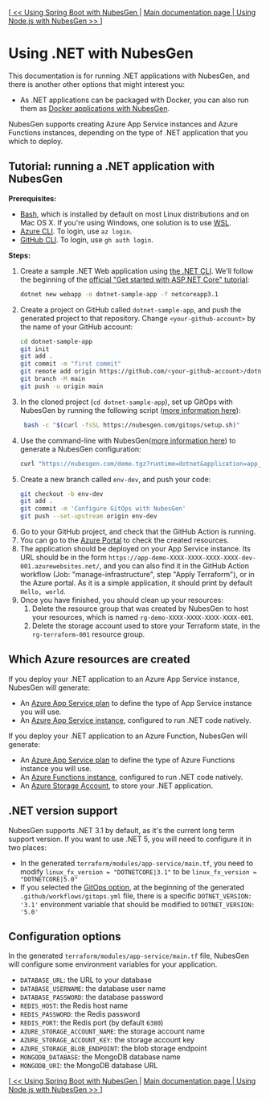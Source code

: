 [[ << Using Spring Boot with NubesGen ](spring-boot.md) | [ Main documentation page ](../README.md) |[ Using Node.js with NubesGen >> ](nodejs.md)]

# Using .NET with NubesGen

This documentation is for running .NET applications with NubesGen, and there is another other options that might interest you:

- As .NET applications can be packaged with Docker, you can also run them as [Docker applications with NubesGen](docker.md).

NubesGen supports creating Azure App Service instances and Azure Functions instances, depending on the type of .NET application that you which to deploy.

## Tutorial: running a .NET application with NubesGen

__Prerequisites:__
- [Bash](https://fr.wikipedia.org/wiki/Bourne-Again_shell), which is installed by default on most Linux distributions and on Mac OS X. If you're using Windows, one solution is to use [WSL](https://docs.microsoft.com/windows/wsl/install-win10).
- [Azure CLI](https://docs.microsoft.com/cli/azure/install-azure-cli). To login, use `az login`.
- [GitHub CLI](https://cli.github.com/). To login, use `gh auth login`.

__Steps:__
1. Create a sample .NET Web application using [the .NET CLI](https://docs.microsoft.com/en-us/dotnet/core/tools/).
   We'll follow the beginning of the [official "Get started with ASP.NET Core" tutorial](https://docs.microsoft.com/en-us/aspnet/core/getting-started/):
   ```bash
   dotnet new webapp -o dotnet-sample-app -f netcoreapp3.1
   ```
2. Create a project on GitHub called `dotnet-sample-app`, and push the generated project to that repository. Change `<your-github-account>` by the name of your GitHub account:
   ```bash
   cd dotnet-sample-app
   git init
   git add .
   git commit -m "first commit"
   git remote add origin https://github.com/<your-github-account>/dotnet-sample-app.git
   git branch -M main
   git push -u origin main
   ```
3. In the cloned project (`cd dotnet-sample-app`), set up GitOps with NubesGen by running the following script ([more information here](../gitops-quick-start.md)):
   ```bash
    bash -c "$(curl -fsSL https://nubesgen.com/gitops/setup.sh)"
    ```
4. Use the command-line with NubesGen([more information here](../command-line.md)) to generate a NubesGen configuration:
   ```bash
   curl "https://nubesgen.com/demo.tgz?runtime=dotnet&application=app_service.standard&gitops=true" | tar -xvf -
   ```
5. Create a new branch called `env-dev`, and push your code:
   ```bash
   git checkout -b env-dev
   git add .
   git commit -m 'Configure GitOps with NubesGen'
   git push --set-upstream origin env-dev
   ```
6. Go to your GitHub project, and check that the GitHub Action is running.
7. You can go to the [Azure Portal](https://portal.azure.com) to check the created resources.
8. The application should be deployed on your App Service instance. Its URL should be in the form `https://app-demo-XXXX-XXXX-XXXX-XXXX-dev-001.azurewebsites.net/`, and you can also find it in the GitHub Action workflow (Job: "manage-infrastructure", step "Apply Terraform"), or in the Azure portal.
As it is a simple application, it should print by default `Hello, world`.
9. Once you have finished, you should clean up your resources:
   1. Delete the resource group that was created by NubesGen to host your resources, which is named `rg-demo-XXXX-XXXX-XXXX-XXXX-001`.
   2. Delete the storage account used to store your Terraform state, in the `rg-terraform-001` resource group.

## Which Azure resources are created

If you deploy your .NET application to an Azure App Service instance, NubesGen will generate:

- An [Azure App Service plan](https://docs.microsoft.com/azure/app-service/overview-hosting-plans) to define the type of App Service instance you will use.
- An [Azure App Service instance](https://azure.microsoft.com/services/app-service/), configured to run .NET code natively.

If you deploy your .NET application to an Azure Function, NubesGen will generate:

- An [Azure App Service plan](https://docs.microsoft.com/azure/app-service/overview-hosting-plans) to define the type of Azure Functions instance you will use.
- An [Azure Functions instance](https://azure.microsoft.com/services/functions/), configured to run .NET code natively.
- An [Azure Storage Account](https://azure.microsoft.com/services/storage/), to store your .NET application.

## .NET version support

NubesGen supports .NET 3.1 by default, as it's the current long term support version. If you want to use .NET 5, you will 
need to configure it in two places:

- In the generated `terraform/modules/app-service/main.tf`, you need to modify `linux_fx_version = "DOTNETCORE|3.1"` to be
  `linux_fx_version = "DOTNETCORE|5.0"`
- If you selected the [GitOps option](../gitops-overview.md), at the beginning of the generated `.github/workflows/gitops.yml` file,
  there is a specific `DOTNET_VERSION: '3.1'` environment variable that should be modified to `DOTNET_VERSION: '5.0'`

## Configuration options

In the generated `terraform/modules/app-service/main.tf` file, NubesGen will configure some environment variables
for your application.

- `DATABASE_URL`: the URL to your database
- `DATABASE_USERNAME`: the database user name
- `DATABASE_PASSWORD`: the database password
- `REDIS_HOST`: the Redis host name
- `REDIS_PASSWORD`: the Redis password
- `REDIS_PORT`: the Redis port (by default `6380`)
- `AZURE_STORAGE_ACCOUNT_NAME`: the storage account name
- `AZURE_STORAGE_ACCOUNT_KEY`: the storage account key
- `AZURE_STORAGE_BLOB_ENDPOINT`: the blob storage endpoint
- `MONGODB_DATABASE`: the MongoDB database name
- `MONGODB_URI`: the MongoDB database URL
  
[[ << Using Spring Boot with NubesGen ](spring-boot.md) | [ Main documentation page ](../README.md) |[ Using Node.js with NubesGen >> ](nodejs.md)]
